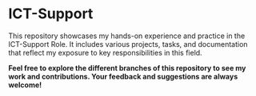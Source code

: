 # ICT-Support
This repository showcases my hands-on experience and practice in the ICT-Support Role. 
It includes various projects, tasks, and documentation that reflect my exposure to key responsibilities in this field.

**Feel free to explore the different branches of this repository to see my work and contributions. Your feedback and suggestions are always welcome!**

